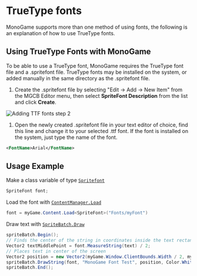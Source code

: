 # TrueType fonts

MonoGame supports more than one method of using fonts, the following is an explanation of how to use TrueType fonts.

## Using TrueType Fonts with MonoGame

To be able to use a TrueType font, MonoGame requires the TrueType font file and a .spritefont file.
TrueType fonts may be installed on the system, or added manually in the same directory as the .spritefont file.

1. Create the .spritefont file by selecting "Edit -> Add -> New Item" from the MGCB Editor menu, then select **SpriteFont Description** from the list and click **Create**.

  ![Adding TTF fonts step 2](~/images/content/adding_ttf_fonts.PNG)

1. Open the newly created .spritefont file in your text editor of choice, find this line and change it to your selected .ttf font.
If the font is installed on the system, just type the name of the font.

```xml
<FontName>Arial</FontName>
```

## Usage Example

Make a class variable of type [`Spritefont`](xref:Microsoft.Xna.Framework.Graphics.SpriteFont)

```csharp
SpriteFont font;
```

Load the font with [`ContentManager.Load`](xref:Microsoft.Xna.Framework.Content.ContentManager)

```csharp
font = myGame.Content.Load<SpriteFont>("Fonts/myFont")
```

Draw text with [`SpriteBatch.Draw`](xref:Microsoft.Xna.Framework.Graphics.SpriteBatch)

```csharp
spriteBatch.Begin();
// Finds the center of the string in coordinates inside the text rectangle
Vector2 textMiddlePoint = font.MeasureString(text) / 2;
// Places text in center of the screen
Vector2 position = new Vector2(myGame.Window.ClientBounds.Width / 2, myGame.Window.ClientBounds.Height / 2);
spriteBatch.DrawString(font, "MonoGame Font Test", position, Color.White, 0, textMiddlePoint, 1.0f, SpriteEffects.None, 0.5f)
spriteBatch.End();
```
